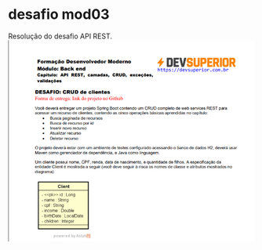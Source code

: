 # desafio mod03
Resolução do desafio API REST.
![Descricao_desafio](https://github.com/danilowlc/cliente/blob/main/img.png)
